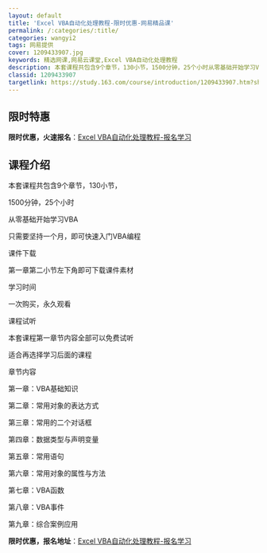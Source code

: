 ```yaml
---
layout: default
title: 'Excel VBA自动化处理教程-限时优惠-网易精品课'
permalink: /:categories/:title/
categories: wangyi2
tags: 网易提供
cover: 1209433907.jpg
keywords: 精选网课,网易云课堂,Excel VBA自动化处理教程
description: 本套课程共包含9个章节，130小节，1500分钟，25个小时从零基础开始学习VBA只需要坚持一个月，即可快速入门VBA编
classid: 1209433907
targetlink: https://study.163.com/course/introduction/1209433907.htm?share=1&shareId=1025206652&utm_campaign=share&utm_medium=iphoneShare&utm_source=&utm_u=1025206652
---
```


## 限时特惠

**限时优惠，火速报名**：[Excel VBA自动化处理教程-报名学习](https://study.163.com/course/introduction/1209433907.htm?share=1&shareId=1025206652&utm_campaign=share&utm_medium=iphoneShare&utm_source=&utm_u=1025206652)

## 课程介绍

本套课程共包含9个章节，130小节，

1500分钟，25个小时

从零基础开始学习VBA

只需要坚持一个月，即可快速入门VBA编程



课件下载

第一章第二小节左下角即可下载课件素材



学习时间

一次购买，永久观看



课程试听

本套课程第一章节内容全部可以免费试听

适合再选择学习后面的课程



章节内容

第一章：VBA基础知识

第二章：常用对象的表达方式

第三章：常用的二个对话框

第四章：数据类型与声明变量

第五章：常用语句

第六章：常用对象的属性与方法

第七章：VBA函数

第八章：VBA事件

第九章：综合案例应用

**限时优惠，报名地址**：[Excel VBA自动化处理教程-报名学习](https://study.163.com/course/introduction/1209433907.htm?share=1&shareId=1025206652&utm_campaign=share&utm_medium=iphoneShare&utm_source=&utm_u=1025206652)

